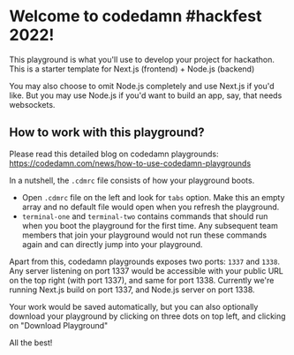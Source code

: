 # Welcome to codedamn #hackfest 2022!

This playground is what you'll use to develop your project for hackathon. This is a starter template for Next.js (frontend) + Node.js (backend)

You may also choose to omit Node.js completely and use Next.js if you'd like. But you may use Node.js if you'd want to build an app, say, that needs websockets.

## How to work with this playground?

Please read this detailed blog on codedamn playgrounds: https://codedamn.com/news/how-to-use-codedamn-playgrounds

In a nutshell, the `.cdmrc` file consists of how your playground boots.

-   Open `.cdmrc` file on the left and look for `tabs` option. Make this an empty array and no default file would open when you refresh the playground.
-   `terminal-one` and `terminal-two` contains commands that should run when you boot the playground for the first time. Any subsequent team members that join your playground would not run these commands again and can directly jump into your playground.

Apart from this, codedamn playgrounds exposes two ports: `1337` and `1338`. Any server listening on port 1337 would be accessible with your public URL on the top right (with port 1337), and same for port 1338. Currently we're running Next.js build on port 1337, and Node.js server on port 1338.

Your work would be saved automatically, but you can also optionally download your playground by clicking on three dots on top left, and clicking on "Download Playground"

All the best!

